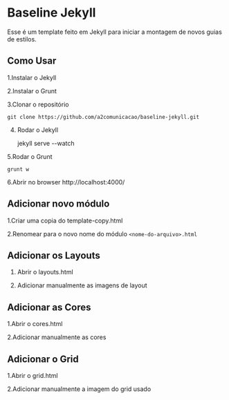 # Baseline Jekyll #

Esse é um template feito em Jekyll para iniciar a montagem de novos guias de estilos.

## Como Usar ##

1.Instalar o Jekyll

2.Instalar o Grunt

3.Clonar o repositório

    git clone https://github.com/a2comunicacao/baseline-jekyll.git

4. Rodar o Jekyll

    jekyll serve --watch


5.Rodar o Grunt

	grunt w

6.Abrir no browser http://localhost:4000/

## Adicionar novo módulo ##

1.Criar uma copia do template-copy.html

2.Renomear para o novo nome do módulo `<nome-do-arquivo>.html`

## Adicionar os Layouts ##

1. Abrir o layouts.html

2. Adicionar manualmente as imagens de layout


## Adicionar as Cores ##

1.Abrir o cores.html

2.Adicionar manualmente as cores

## Adicionar o Grid ##

1.Abrir o grid.html

2.Adicionar manualmente a imagem do grid usado

